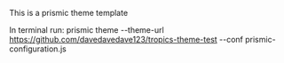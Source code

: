 This is a prismic theme template

In terminal run:
prismic theme --theme-url https://github.com/davedavedave123/tropics-theme-test --conf prismic-configuration.js
